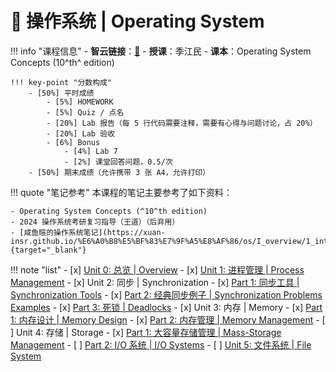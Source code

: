 # 💎 操作系统 | Operating System

!!! info "课程信息"
	- **智云链接**：[🔗](https://classroom.zju.edu.cn/coursedetail?course_id=54447&tenant_code=112)
	- **授课**：季江民
	- **课本**：Operating System Concepts (10^th^ edition)

    !!! key-point "分数构成"
        - [50%] 平时成绩
            - [5%] HOMEWORK
            - [5%] Quiz / 点名
            - [20%] Lab 报告（每 5 行代码需要注释，需要有心得与问题讨论，占 20%）
            - [20%] Lab 验收
            - [6%] Bonus
                - [4%] Lab 7
                - [2%] 课堂回答问题，0.5/次
        - [50%] 期末成绩（允许携带 3 张 A4，允许打印）

!!! quote "笔记参考"
    本课程的笔记主要参考了如下资料：

    - Operating System Concepts (^10^th edition)
    - 2024 操作系统考研复习指导（王道）（后弃用）
    - [咸鱼暄的操作系统笔记](https://xuan-insr.github.io/%E6%A0%B8%E5%BF%83%E7%9F%A5%E8%AF%86/os/I_overview/1_intro/){target="_blank"}

!!! note "list"
    - [x] [Unit 0: 总览 | Overview](Unit0.md)
    - [x] [Unit 1: 进程管理 | Process Management](Unit1.md)
    - [x] Unit 2: 同步 | Synchronization
        - [x] [Part 1: 同步工具 | Synchronization Tools](Unit2-Part1.md)
        - [x] [Part 2: 经典同步例子 | Synchronization Problems Examples](Unit2-Part2.md)
        - [x] [Part 3: 死锁 | Deadlocks](Unit2-Part3.md)
    - [x] Unit 3: 内存 | Memory
        - [x] [Part 1: 内存设计 | Memory Design](Unit3-Part1.md)
        - [x] [Part 2: 内存管理 | Memory Management](Unit3-Part2.md)
    - [ ] Unit 4: 存储 | Storage
        - [x] [Part 1: 大容量存储管理 | Mass-Storage Management](Unit4-Part1.md)
        - [ ] [Part 2: I/O 系统 | I/O Systems](Unit4-Part2.md)
    - [ ] [Unit 5: 文件系统 | File System](Unit5.md)
